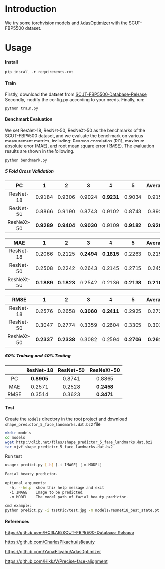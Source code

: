 # Introduction
We try some torchvision models and [AdasOptimizer](https://github.com/YanaiEliyahu/AdasOptimizer) with the SCUT-FBP5500 dataset.

# Usage
#### Install
```
pip install -r requirements.txt
```

#### Train
Firstly, download the dataset from [SCUT-FBP5500-Database-Release](https://github.com/HCIILAB/SCUT-FBP5500-Database-Release)
Secondly, modify the config.py according to your needs.
Finally, run:
```
python train.py
```

#### Benchmark Evaluation
We set ResNet-18, ResNet-50, ResNeXt-50 as the benchmarks of the SCUT-FBP5500 dataset, and we evaluate the benchmark on various measurement metrics, including: Pearson correlation (PC), maximum absolute error (MAE), and root mean square error (RMSE). The evaluation results are shown in the following.

```
python benchmark.py
```

##### 5 Fold Cross Validation

|     PC     |      1     |      2     |      3     |      4     |      5     |   Average  |
|:----------:|:----------:|:----------:|:----------:|:----------:|:----------:|:----------:|
| ResNet-18  |   0.9184   |   0.9306   |   0.9024   | **0.9231** |   0.9034   |   0.9156   |
| ResNet-50  |   0.8866   |   0.9190   |   0.8743   |   0.9102   |   0.8743   |   0.8929   |
| ResNeXt-50 | **0.9289** | **0.9404** | **0.9030** |   0.9109   | **0.9182** | **0.9203** |

|    MAE     |      1     |      2     |      3     |      4     |      5     |   Average  |
|:----------:|:----------:|:----------:|:----------:|:----------:|:----------:|:----------:|
| ResNet-18  |   0.2066   |   0.2125   | **0.2494** | **0.1815** |   0.2263   |   0.2153   |
| ResNet-50  |   0.2508   |   0.2242   |   0.2643   |   0.2145   |   0.2715   |   0.2451   |
| ResNeXt-50 | **0.1889** | **0.1823** |   0.2542   |   0.2136   | **0.2138** | **0.2106** |

|    RMSE    |      1     |      2     |      3     |      4     |      5     |   Average  |
|:----------:|:----------:|:----------:|:----------:|:----------:|:----------:|:----------:|
| ResNet-18  |   0.2576   |   0.2658   | **0.3060** | **0.2411** |   0.2925   |   0.2726   |
| ResNet-50  |   0.3047   |   0.2774   |   0.3359   |   0.2604   |   0.3305   |   0.3018   |
| ResNeXt-50 | **0.2337** | **0.2338** |   0.3082   |   0.2594   | **0.2706** | **0.2611** |

##### 60% Training and 40% Testing

|      |   ResNet-18   | ResNet-50 |   ResNeXt-50   |
|:----:|:-------------:|:---------:|:--------------:|
|  PC  |  **0.8905**   |  0.8741   |     0.8865     |
|  MAE |    0.2571     |  0.2528   |   **0.2458**   |
| RMSE |    0.3514     |  0.3623   |   **0.3471**   |

#### Test
Create the `models` directory in the root project and download `shape_predictor_5_face_landmarks.dat.bz2` file

```sh
mkdir models
cd models
wget http://dlib.net/files/shape_predictor_5_face_landmarks.dat.bz2
tar xjvf shape_predictor_5_face_landmarks.dat.bz2
```

Run test

```sh
usage: predict.py [-h] [-i IMAGE] [-m MODEL]

Facial beauty predictor.

optional arguments:
  -h, --help  show this help message and exit
  -i IMAGE    Image to be predicted.
  -m MODEL    The model path of facial beauty predictor.

cmd example:
python predict.py -i testPic/test.jpg -m models/resnet18_best_state.pt
```

#### References

https://github.com/HCIILAB/SCUT-FBP5500-Database-Release

https://github.com/CharlesPikachu/isBeauty

https://github.com/YanaiEliyahu/AdasOptimizer

https://github.com/HikkaV/Precise-face-alignment